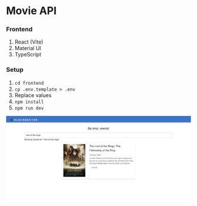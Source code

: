 # Movie API

### Frontend
1. React (Vite)
2. Material UI
3. TypeScript

### Setup
1. `cd frontend`
2. `cp .env.template > .env`
3. Replace values
4. `npm install`
5. `npm run dev`

![screenshot](./client/public/app.png)
